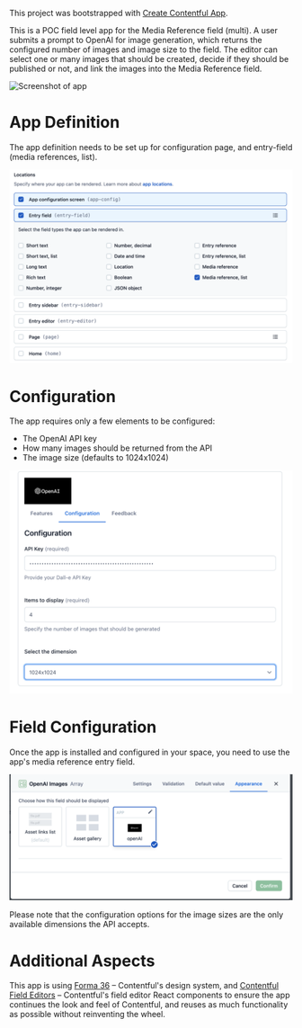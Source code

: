 This project was bootstrapped with [Create Contentful App](https://github.com/contentful/create-contentful-app).


This is a POC field level app for the Media Reference field (multi). A user submits a prompt to OpenAI for image generation, which returns the configured number of images and image size to the field. The editor can select one or many images that should be created, decide if they should be published or not, and link the images into the Media Reference field.

![Screenshot of app](public/screenshot.png)


# App Definition
The app definition needs to be set up for configuration page, and entry-field (media references, list).
 
![App Definition](public/locations.png)

# Configuration

The app requires only a few elements to be configured: 

- The OpenAI API key
- How many images should be returned from the API
- The image size (defaults to 1024x1024)

![Configuration screen](public/configuration.png)

# Field Configuration
Once the app is installed and configured in your space, you need to use the app's media reference entry field.

![Field configuration](public/field-config.png)


Please note that the configuration options for the image sizes are the only available dimensions the API accepts.

# Additional Aspects
This app is using [Forma 36](https://f36.contentful.com/) – Contentful's design system, and [Contentful Field Editors](https://www.contentful.com/developers/docs/extensibility/field-editors/) – Contentful's field editor React components to ensure the app continues the look and feel of Contentful, and reuses as much functionality as possible without reinventing the wheel.  

